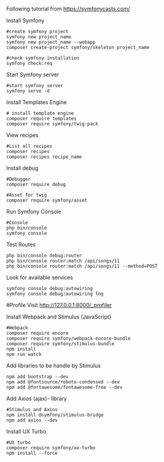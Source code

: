 Following tutorial from https://symfonycasts.com/

Install Symfony
```
#create symfony project
symfony new project_name
symfony new project_name --webapp
composer create-project symfony/skeleton project_name

#check symfony installation
symfony check:req

```

Start Symfony server
```
#start symfony server
symfony serve -d
```

Install Templates Engine
```
# install template engine
composer require templates
composer require symfony/twig-pack
```

View recipes
```
#List all recipes
composer recipes
composer recipes recipe_name
```

Install debug
```
#Debugger
composer require debug

#Asset for twig
composer require symfony/asset
```

Run Symfony Console
```
#Console
php bin/console
symfony console
```

Test Routes
```
php bin/console debug:router
php bin/console router:match /api/songs/11
php bin/console router:match /api/songs/11 --method=POST
```

Look for available services
```
symfony console debug:autowiring
symfony console debug:autowiring log
```

#Profile
Visit http://127.0.0.1:8000/_profiler

Install Webpack and Stimulus (JavaScript)
```
#Webpack
composer require encore
composer require symfony/webpack-encore-bundle
composer require symfony/stimulus-bundle
npm install
npm run watch
```

Add libraries to be handle by Stimulus
```
npm add bootstrap --dev
npm add @fontsource/roboto-condensed --dev
npm add @fortawesome/fontawesome-free --dev
```
Add Axios (ajax)- library
```
#Stimulus and Axios
npm install @symfony/stimulus-bridge
npm add axios --dev
```

Install UX Turbo
```
#UX turbo
composer require symfony/ux-turbo
npm install --force
```